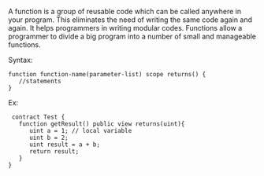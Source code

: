 A function is a group of reusable code which can be called anywhere in your program. This eliminates the need of writing the same code again and again. It helps programmers in writing modular codes. Functions allow a programmer to divide a big program into a number of small and manageable functions.

Syntax:

    function function-name(parameter-list) scope returns() {
       //statements
    }
    
 Ex:
 
     contract Test {
       function getResult() public view returns(uint){
          uint a = 1; // local variable
          uint b = 2;
          uint result = a + b;
          return result;
       }
    }

